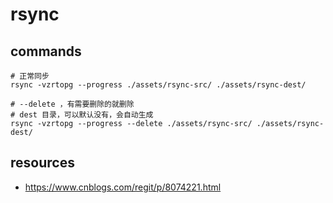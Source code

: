 # rsync

## commands
```shell
# 正常同步
rsync -vzrtopg --progress ./assets/rsync-src/ ./assets/rsync-dest/

# --delete ，有需要删除的就删除
# dest 目录，可以默认没有，会自动生成
rsync -vzrtopg --progress --delete ./assets/rsync-src/ ./assets/rsync-dest/
```

## resources
- https://www.cnblogs.com/regit/p/8074221.html
